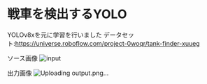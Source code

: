 # 戦車を検出するYOLO
YOLOv8xを元に学習を行いました
データセット:https://universe.roboflow.com/project-0woqr/tank-finder-xuueg


ソース画像
![input](https://github.com/user-attachments/assets/3d638c17-84b9-4a62-8d0d-ec743846a31e)

出力画像
![Uploading output.png…]()
